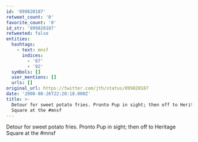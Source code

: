 ```yaml
---
id: '899820187'
retweet_count: '0'
favorite_count: '0'
id_str: '899820187'
retweeted: false
entities:
  hashtags:
    - text: mnsf
      indices:
        - '87'
        - '92'
  symbols: []
  user_mentions: []
  urls: []
original_url: https://twitter.com/jth/status/899820187
date: '2008-08-26T22:20:18.000Z'
title: >-
  Detour for sweet potato fries. Pronto Pup in sight; then off to Heritage
  Square at the #mnsf
---
```


Detour for sweet potato fries. Pronto Pup in sight; then off to Heritage Square at the #mnsf